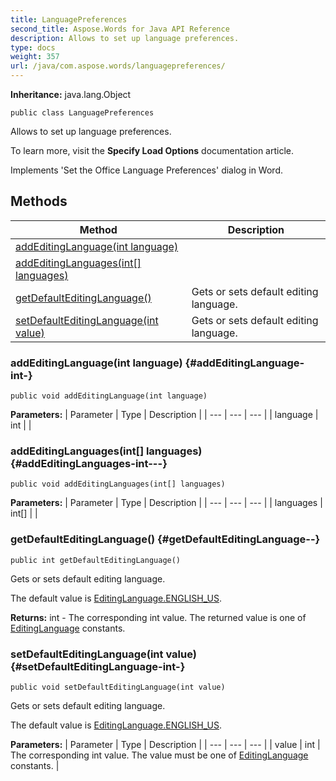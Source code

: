 ```yaml
---
title: LanguagePreferences
second_title: Aspose.Words for Java API Reference
description: Allows to set up language preferences.
type: docs
weight: 357
url: /java/com.aspose.words/languagepreferences/
---
```


**Inheritance:**
java.lang.Object
```
public class LanguagePreferences
```

Allows to set up language preferences.

To learn more, visit the **Specify Load Options** documentation article.

Implements 'Set the Office Language Preferences' dialog in Word.
## Methods

| Method | Description |
| --- | --- |
| [addEditingLanguage(int language)](#addEditingLanguage-int-) |  |
| [addEditingLanguages(int[] languages)](#addEditingLanguages-int---) |  |
| [getDefaultEditingLanguage()](#getDefaultEditingLanguage--) | Gets or sets default editing language. |
| [setDefaultEditingLanguage(int value)](#setDefaultEditingLanguage-int-) | Gets or sets default editing language. |
### addEditingLanguage(int language) {#addEditingLanguage-int-}
```
public void addEditingLanguage(int language)
```




**Parameters:**
| Parameter | Type | Description |
| --- | --- | --- |
| language | int |  |

### addEditingLanguages(int[] languages) {#addEditingLanguages-int---}
```
public void addEditingLanguages(int[] languages)
```




**Parameters:**
| Parameter | Type | Description |
| --- | --- | --- |
| languages | int[] |  |

### getDefaultEditingLanguage() {#getDefaultEditingLanguage--}
```
public int getDefaultEditingLanguage()
```


Gets or sets default editing language.

The default value is [EditingLanguage.ENGLISH\_US](../../com.aspose.words/editinglanguage\#ENGLISH-US).

**Returns:**
int - The corresponding  int  value. The returned value is one of [EditingLanguage](../../com.aspose.words/editinglanguage) constants.
### setDefaultEditingLanguage(int value) {#setDefaultEditingLanguage-int-}
```
public void setDefaultEditingLanguage(int value)
```


Gets or sets default editing language.

The default value is [EditingLanguage.ENGLISH\_US](../../com.aspose.words/editinglanguage\#ENGLISH-US).

**Parameters:**
| Parameter | Type | Description |
| --- | --- | --- |
| value | int | The corresponding  int  value. The value must be one of [EditingLanguage](../../com.aspose.words/editinglanguage) constants. |

